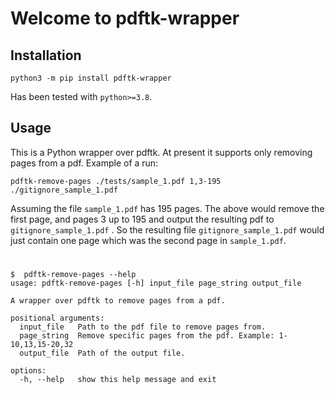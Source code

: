 # Welcome to pdftk-wrapper

## Installation

`python3 -m pip install pdftk-wrapper`

Has been tested with `python>=3.8`.

## Usage

This is a Python wrapper over pdftk.  At present it supports only removing
pages from a pdf.  Example of a run:

```
pdftk-remove-pages ./tests/sample_1.pdf 1,3-195 ./gitignore_sample_1.pdf
```

Assuming the file `sample_1.pdf` has 195 pages.  The above would remove the first page, and pages 3 up to 195 and output the resulting pdf to `gitignore_sample_1.pdf` . So the resulting file `gitignore_sample_1.pdf` would just contain one page which was the second page in `sample_1.pdf`.

# 

```
$  pdftk-remove-pages --help
usage: pdftk-remove-pages [-h] input_file page_string output_file

A wrapper over pdftk to remove pages from a pdf.

positional arguments:
  input_file   Path to the pdf file to remove pages from.
  page_string  Remove specific pages from the pdf. Example: 1-10,13,15-20,32
  output_file  Path of the output file.

options:
  -h, --help   show this help message and exit
```
